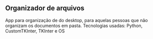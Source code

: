 ## Organizador de arquivos

App para organização de do desktop, para aquelas pessoas que não organizam os documentos em pasta. 
Tecnologias usadas: Python, CustomTKInter, TKInter e OS
